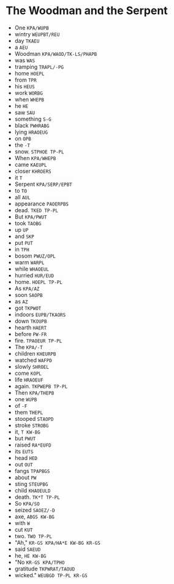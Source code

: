 # The Woodman and the Serpent

* One `KPA/WUPB`
* wintry `WEUPBT/REU`
* day `TKAEU`
* a `AEU`
* Woodman `KPA/WAOD/TK-LS/PHAPB`
* was `WAS`
* tramping `TRAPL/-PG`
* home `HOEPL`
* from `TPR`
* his `HEUS`
* work `WORBG`
* when `WHEPB`
* he `HE`
* saw `SAU`
* something `S-G`
* black `PWHRABG`
* lying `HRAOEUG`
* on `OPB`
* the `-T`
* snow. `STPHOE TP-PL`
* When `KPA/WHEPB`
* came `KAEUPL`
* closer `KHROERS`
* it `T`
* Serpent `KPA/SERP/EPBT`
* to `TO`
* all `AUL`
* appearance `PAOERPBS`
* dead. `TKED TP-PL`
* But `KPA/PWUT`
* took `TAOBG`
* up `UP`
* and `SKP`
* put `PUT`
* in `TPH`
* bosom `PWUZ/OPL`
* warm `WARPL`
* while `WHAOEUL`
* hurried `HUR/EUD`
* home. `HOEPL TP-PL`
* As `KPA/AZ`
* soon `SAOPB`
* as `AZ`
* got `TKPWOT`
* indoors `EUPB/TKAORS`
* down `TKOUPB`
* hearth `HAERT`
* before `PW-FR`
* fire. `TPAOEUR TP-PL`
* The `KPA/-T`
* children `KHEURPB`
* watched `WAFPD`
* slowly `SHROEL`
* come `KOPL`
* life `HRAOEUF`
* again. `TKPWEPB TP-PL`
* Then `KPA/THEPB`
* one `WUPB`
* of `-F`
* them `THEPL`
* stooped `STAOPD`
* stroke `STROBG`
* it, `T KW-BG`
* but `PWUT`
* raised `RA*EUFD`
* its `EUTS`
* head `HED`
* out `OUT`
* fangs `TPAPBGS`
* about `PW`
* sting `STEUPBG`
* child `KHAOEULD`
* death. `TK*T TP-PL`
* So `KPA/SO`
* seized `SAOEZ/-D`
* axe, `ABGS KW-BG`
* with `W`
* cut `KUT`
* two. `TWO TP-PL`
* "Ah," `KR-GS KPA/HA*E KW-BG KR-GS`
* said `SAEUD`
* he, `HE KW-BG`
* "No `KR-GS KPA/TPHO`
* gratitude `TKPWRAT/TAOUD`
* wicked." `WEUBGD TP-PL KR-GS`

